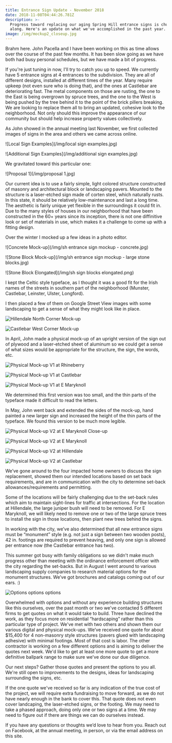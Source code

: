 ```yaml
---
title: Entrance Sign Update - November 2018
date: 2018-11-08T04:44:26.781Z
description: >-
  Progress toward replacing our aging Spring Hill entrance signs is chugging
  along. Here's an update on what we've accomplished in the past year.
image: /img/mockup2_closeup.jpg
---
```

Brahm here. John Pacella and I have been working on this as time allows over the course of the past few months. It has been slow going as we have both had busy personal schedules, but we have made a bit of progress.

If you're just tuning in now, I'll try to catch you up to speed. We currently have 5 entrance signs at 4 entrances to the subdivision. They are all of different designs, installed at different times of the year. Many require upkeep (not even sure who is doing that), and the ones at Castlebar are deteriorating fast. The metal components on those are rusting, the one to the East is being overgrown by spruce trees, and the one to the West is being pushed by the tree behind it to the point of the brick pillers breaking. We are looking to replace them all to bring an updated, cohesive look to the neighborhood. Not only should this improve the appearance of our community but should help increase property values collectively.

As John showed in the annual meeting last November, we first collected images of signs in the area and others we came across online.

![Local Sign Examples](/img/local sign examples.jpg)

![Additional Sign Examples](/img/additional sign examples.jpg)

We gravitated toward this particular one:

![Proposal 1](/img/proposal 1.jpg)

Our current idea is to use a fairly simple, light colored structure constructed of masonry and architectural block or landscaping pavers. Mounted to the structure is a laser-etched sign made of corten steel, which naturally rusts. In this state, it should be relatively low-maintenance and last a long time. The aesthetic is fairly unique yet flexible in the surroundings it could fit in. Due to the many styles of houses in our neighborhood that have been constructed in the 60+ years since its inception, there is not one diffinitive look or set of materials in use, which makes it a challenge to come up with a fitting design.

Over the winter I mocked up a few ideas in a photo editor.

![Concrete Mock-up](/img/sh entrance sign mockup - concrete.jpg)

![Stone Block Mock-up](/img/sh entrance sign mockup - large stone blocks.jpg)

![Stone Block Elongated](/img/sh sign blocks elongated.png)

I kept the Celtic style typeface, as I thought it was a good fit for the Irish names of the streets in southern part of the neighborhood (Munster, Castlebar, Leinster, Ulster, Longford).

I then placed a few of them on Google Street View images with some landscaping to get a sense of what they might look like in place.

![Hillendale North Corner Mock-up](/img/hillendale-northcorner-mockup.jpg)

![Castlebar West Corner Mock-up](/img/castlebar-westcorner-mockup.jpg)

In April, John made a physical mock-up of an upright version of the sign out of plywood and a laser-etched sheet of aluminum so we could get a sense of what sizes would be appropriate for the structure, the sign, the words, etc.

![Physical Mock-up V1 at Rhineberry](/img/mockup1_rhineberry_sm.jpg)

![Physical Mock-up V1 at Castlebar](/img/mockup1_castlebar_sm.jpg)

![Physical Mock-up V1 at E Maryknoll](/img/mockup1_emaryknoll_sm.jpg)

We determined this first version was too small, and the thin parts of the typeface made it difficult to read the letters.

In May, John went back and extended the sides of the mock-up, hand painted a new larger sign and increased the height of the thin parts of the typeface. We found this version to be much more legible.

![Physical Mock-up V2 at E Maryknoll Close-up](/img/mockup2_emaryknollclose.jpg)

![Physical Mock-up V2 at E Maryknoll](/img/mockup2_emaryknoll.jpg)

![Physical Mock-up V2 at Hillendale](/img/mockup2_hillendale.jpg)

![Physical Mock-up V2 at Castlebar](/img/mockup2_castlebar.jpg)

We’ve gone around to the four impacted home owners to discuss the sign replacement, showed them our intended locations based on set back requirements, and are in communication with the city to determine set-back allowances/requirements and permitting.

Some of the locations will be fairly challenging due to the set-back rules which aim to maintain sight-lines for traffic at intersections. For the location at Hillendale, the large juniper bush will need to be removed. For E Maryknoll, we will likely need to remove one or two of the large spruce trees to install the sign in those locations, then plant new trees behind the signs.

In working with the city, we’ve also determined that all new entrance signs must be “monument” style (e.g. not just a sign between two wooden posts), 42 in. footings are required to prevent heaving, and only one sign is allowed per entrance now (the Castlebar entrance has two).

This summer got busy with family obligations so we didn't make much progress other than meeting with the ordinance enforcement officer with the city regarding the set-backs. But in August I went around to various landscaping supply companies to research material options for the monument structures. We’ve got brochures and catalogs coming out of our ears. :)

![Options options options](/img/hardscapebrochures.jpg)

Overwhelmed with options and without any experience building structures like this ourselves, over the past month or two we've contacted 5 different firms to get quotes on what it would take to build. Three have declined the work, as they focus more on residential “hardscaping” rather than this particular type of project. We've met with two others and shown them our various digital and physical mock-ups. We’ve received one quote for about $15,400 for 4 non-masonry style structures (pavers glued with landscaping adhesive) with minimal footings. Most of that cost is labor. The other contractor is working on a few different options and is aiming to deliver the quotes next week. We'd like to get at least one more quote to get a more definitive ballpark range to make sure we've done our due diligence. 

Our next steps? Gather those quotes and present the options to you all. We're still open to improvements to the designs, ideas for landscaping surrounding the signs, etc.

If the one quote we've received so far is any indication of the true cost of the project, we will require extra fundraising to move forward, as we do not have nearly enough in the bank to cover this. That quote does not even cover landcaping, the laser-etched signs, or the footing. We may need to take a phased approach,  doing only one or two signs at a time. We may need to figure out if there are things we can do ourselves instead.

If you have any questions or thoughts we’d love to hear from you. Reach out on Facebook, at the annual meeting, in person, or via the email address on this site.
